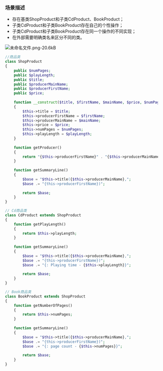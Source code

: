 ### 场景描述
* 存在基类ShopProduct和子类CdProduct、BookProduct；
* 子类CdProduct和子类BookProduct存在自己的个性操作；
* 子类CdProduct和子类BookProduct存在同一个操作的不同实现；
* 在外部需要明确类名来区分不同的类。

![未命名文件.png-20.6kB][1]

```php
//商品类
class ShopProduct 
{
	public $numPages;
	public $playLength;
	public $title;
	public $producerMainName;
	public $producerFirstName;
	public $price;
	
	function __construct($title, $firstName, $mainName, $price, $numPages = 0, $playLength = 0)
	{
		$this->title = $title;
		$this->producerFirstName = $firstName;
		$this->producerMainName = $mainName;
		$this->price = $price;
		$this->numPages = $numPages;
		$this->playLength = $playLength;
	}
	
	function getProducer()
	{
		return "{$this->producerFirstName}" . "{$this->producerMainName}";
	}
	
	function getSummaryLine()
	{
		$base = "$this->title({$this->producerMainName},";
		$base .= "{this->producerFirstName})";
		
		return $base;
	}
}

// Cd商品类
class CdProduct extends ShopProduct
{
	function getPlayLength()
	{
		return $this->playLength;
	}
	
	function getSummaryLine()
	{
		$base = "$this->title({$this->producerMainName},";
		$base .= "{this->producerFirstName})";
		$base .= "{: Playing time - {$this->playLength}}";
		
		return $base;
	}
}

// Book商品类
class BookProduct extends ShopProduct
{
	function getNumberOfPages()
	{
		return $this->numPages;
	}
	
	function getSummaryLine()
	{
		$base = "$this->title({$this->producerMainName},";
		$base .= "{this->producerFirstName})";
		$base .= "{: page count - {$this->numPages}}";
		
		return $base;
	}
}
```


  [1]: http://static.zybuluo.com/Minc0/0ovxghbzz0y45n61u36pbf66/%E6%9C%AA%E5%91%BD%E5%90%8D%E6%96%87%E4%BB%B6.png